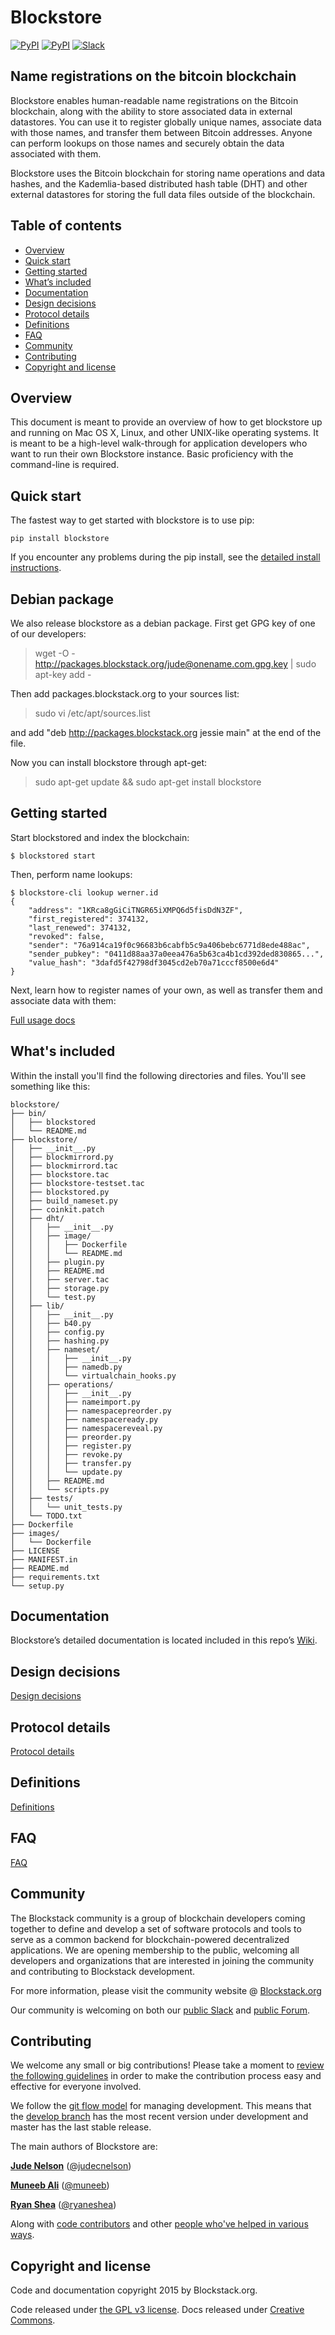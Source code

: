 
# Blockstore

[![PyPI](https://img.shields.io/pypi/v/blockstore.svg)](https://pypi.python.org/pypi/blockstore/)
[![PyPI](https://img.shields.io/pypi/dm/blockstore.svg)](https://pypi.python.org/pypi/blockstore/)
[![Slack](http://slack.blockstack.org/badge.svg)](http://slack.blockstack.org/)

## Name registrations on the bitcoin blockchain

Blockstore enables human-readable name registrations on the Bitcoin blockchain,
along with the ability to store associated data in external datastores. You can
use it to register globally unique names, associate data with those names, and
transfer them between Bitcoin addresses. Anyone can perform lookups on those
names and securely obtain the data associated with them.

Blockstore uses the Bitcoin blockchain for storing name operations and data
hashes, and the Kademlia-based distributed hash table (DHT) and other external
datastores for storing the full data files outside of the blockchain.

## Table of contents

* [Overview](#overview)
* [Quick start](#quick-start)
* [Getting started](#getting-started)
* [What’s included](#whats-included)
* [Documentation](#documentation)
* [Design decisions](#design-decisions)
* [Protocol details](#protocol-details)
* [Definitions](#definitions)
* [FAQ](#faq)
* [Community](#community)
* [Contributing](#contributing)
* [Copyright and license](#copyright-and-license)

## Overview

This document is meant to provide an overview of how to get blockstore up and
running on Mac OS X, Linux, and other UNIX-like operating systems. It is meant
to be a high-level walk-through for application developers who want to run
their own Blockstore instance. Basic proficiency with the command-line is
required.

## Quick start

The fastest way to get started with blockstore is to use pip:

```
pip install blockstore
```

If you encounter any problems during the pip install, see the [detailed install
instructions](https://github.com/blockstack/blockstore/wiki/Installation).

## Debian package

We also release blockstore as a debian package. First get GPG key of one of our developers:

> wget -O - http://packages.blockstack.org/jude@onename.com.gpg.key | sudo apt-key add -

Then add packages.blockstack.org to your sources list:

>  sudo vi /etc/apt/sources.list

and add "deb http://packages.blockstack.org jessie main" at the end of the file.

Now you can install blockstore through apt-get:

> sudo apt-get update && sudo apt-get install blockstore

## Getting started

Start blockstored and index the blockchain:

```
$ blockstored start
```

Then, perform name lookups:

```
$ blockstore-cli lookup werner.id
{
    "address": "1KRca8gGiCiTNGR65iXMPQ6d5fisDdN3ZF",
    "first_registered": 374132,
    "last_renewed": 374132,
    "revoked": false,
    "sender": "76a914ca19f0c96683b6cabfb5c9a406bebc6771d8ede488ac",
    "sender_pubkey": "0411d88aa37a0eea476a5b63ca4b1cd392ded830865...",
    "value_hash": "3dafd5f42798df3045cd2eb70a71cccf8500e6d4"
}

```

Next, learn how to register names of your own, as well as transfer them and
associate data with them:

[Full usage docs](../../wiki/Usage)

## What's included

Within the install you'll find the following directories and files. You'll see
something like this:

```
blockstore/
├── bin/
│   ├── blockstored
│   └── README.md
├── blockstore/
│   ├── __init__.py
│   ├── blockmirrord.py
│   ├── blockmirrord.tac
│   ├── blockstore.tac
│   ├── blockstore-testset.tac
│   ├── blockstored.py
│   ├── build_nameset.py
│   ├── coinkit.patch
│   ├── dht/
│   │   ├── __init__.py
│   │   ├── image/
│   │   │   ├── Dockerfile
│   │   │   └── README.md
│   │   ├── plugin.py
│   │   ├── README.md
│   │   ├── server.tac
│   │   ├── storage.py
│   │   └── test.py
│   ├── lib/
│   │   ├── __init__.py
│   │   ├── b40.py
│   │   ├── config.py
│   │   ├── hashing.py
│   │   ├── nameset/
│   │   │   ├── __init__.py
│   │   │   ├── namedb.py
│   │   │   └── virtualchain_hooks.py
│   │   ├── operations/
│   │   │   ├── __init__.py
│   │   │   ├── nameimport.py
│   │   │   ├── namespacepreorder.py
│   │   │   ├── namespaceready.py
│   │   │   ├── namespacereveal.py
│   │   │   ├── preorder.py
│   │   │   ├── register.py
│   │   │   ├── revoke.py
│   │   │   ├── transfer.py
│   │   │   └── update.py
│   │   ├── README.md
│   │   └── scripts.py
│   ├── tests/
│   │   └── unit_tests.py
│   └── TODO.txt
├── Dockerfile
├── images/
│   └── Dockerfile
├── LICENSE
├── MANIFEST.in
├── README.md
├── requirements.txt
└── setup.py
```

## Documentation

Blockstore’s detailed documentation is located included in this repo’s
[Wiki](https://github.com/blockstack/blockstore/wiki).


## Design decisions

[Design decisions](../../wiki/Design-Decisions)


## Protocol details

[Protocol details](../../wiki/Protocol-Details)

## Definitions

[Definitions](../../wiki/Definitions)

## FAQ

[FAQ](../../wiki/FAQ)

## Community

The Blockstack community is a group of blockchain developers
coming together to define and develop a set of software protocols and tools to
serve as a common backend for blockchain-powered decentralized applications. We
are opening membership to the public, welcoming all developers and organizations
that are interested in joining the community and contributing to Blockstack
development.

For more information, please visit the community website @
[Blockstack.org](http://blockstack.org)

Our community is welcoming on both our [public
Slack](http://chat.blockstack.org/) and [public
Forum](http://forum.blockstack.org/).

## Contributing

We welcome any small or big contributions! Please take a moment to
[review the following guidelines](https://guides.github.com/activities/contributing-to-open-source/)
in order to make the contribution process easy and effective for everyone involved.

We follow the [git flow model](https://github.com/nvie/gitflow)
for managing development. This means that the [develop branch](https://github.com/blockstack/blockstore/tree/develop)
has the most recent version under development and master has the last stable release.

The main authors of Blockstore are:

**[Jude Nelson](http://onename.com/judecn)** ([@judecnelson](https://twitter.com/judecnelson))

**[Muneeb Ali](http://onename.com/muneeb)** ([@muneeb](https://twitter.com/muneeb))

**[Ryan Shea](http://onename.com/ryan)** ([@ryaneshea](https://twitter.com/ryaneshea))

Along with [code contributors](../../graphs/contributors) and other
[people who've helped in various ways](../../wiki/Contributors).

## Copyright and license

Code and documentation copyright 2015 by Blockstack.org. 

Code released under
[the GPL v3 license](http://www.gnu.org/licenses/quick-guide-gplv3.en.html).
Docs released under [Creative Commons](http://creativecommons.org/).

